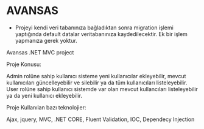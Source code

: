# AVANSAS

* Projeyi kendi veri tabanınıza bağladıktan sonra migration işlemi yaptığında default datalar veritabanınıza kaydedilecektir. Ek bir işlem yapmanıza gerek yoktur.

 Avansas .NET MVC project

Proje Konusu:

Admin rolüne sahip kullanıcı sisteme yeni kullanıcılar ekleyebilir, mevcut kullanıcıları güncelleyebilir ve silebilir ya da tüm kullanıcıları listeleyebilir.
User rolüne sahip kullanıcı sistemde var olan mevcut kullancıları listeleyebilir ya da yeni kullanıcı ekleyebilir.

Proje Kullanılan bazı teknolojier:

Ajax, jquery, MVC, .NET CORE, Fluent Validation, IOC, Dependecy Injection


